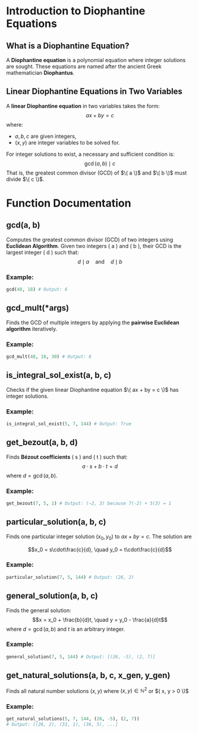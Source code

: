 # Introduction to Diophantine Equations

## What is a Diophantine Equation?
A **Diophantine equation** is a polynomial equation where integer solutions are sought. These equations are named after the ancient Greek mathematician **Diophantus**.

## Linear Diophantine Equations in Two Variables
A **linear Diophantine equation** in two variables takes the form:
$$ax + by = c$$
where:
- $a, b, c$ are given integers,
- $(x, y)$ are integer variables to be solved for.

For integer solutions to exist, a necessary and sufficient condition is:
$$\gcd(a, b) \mid c$$
That is, the greatest common divisor (GCD) of $\( a \)$ and $\( b \)$ must divide $\( c \)$.

# Function Documentation

## gcd(a, b)<br>
Computes the greatest common divisor (GCD) of two integers using **Euclidean Algorithm**.
Given two integers \( a \) and \( b \), their GCD is the largest integer \( d \) such that:
$$d \mid a \quad \text{and} \quad d \mid b$$

### Example:
```python
gcd(48, 18) # Output: 6
```

## gcd_mult(*args)<br>
Finds the GCD of multiple integers by applying the **pairwise Euclidean algorithm** iteratively.

### Example:
```python
gcd_mult(48, 18, 30) # Output: 6
```

## is_integral_sol_exist(a, b, c)<br>
Checks if the given linear Diophantine equation $\( ax + by = c \)$ has integer solutions.

### Example:
```python
is_integral_sol_exist(5, 7, 144) # Output: True
```

## get_bezout(a, b, d)<br>
Finds **Bézout coefficients** \( s \) and \( t \) such that:
$$a \cdot s + b \cdot t = d$$
where $d = \gcd(a, b)$.

### Example:
```python
get_bezout(7, 5, 1) # Output: (−2, 3) because 7(-2) + 5(3) = 1
```

## particular_solution(a, b, c)<br>
Finds one particular integer solution  $(x_0, y_0)$ to $ax + by = c$. The solution are 

$$x_0 = s\cdot\frac{c}{d}, \quad y_0 = t\cdot\frac{c}{d}$$

### Example:
```python
particular_solution(7, 5, 144) # Output: (26, 2)
```

## general_solution(a, b, c)<br>
Finds the general solution:
$$x = x_0 + \frac{b}{d}t, \quad y = y_0 - \frac{a}{d}t$$
where $d = \gcd(a, b)$ and $t$ is an arbitrary integer.

### Example:
```python
general_solution(7, 5, 144) # Output: [(26, -5), (2, 7)]
```

## get_natural_solutions(a, b, c, x_gen, y_gen)<br>
Finds all natural number solutions $(x, y)$ where $( x, y) \in \mathbb{N}^2$ or $( x, y > 0 \)$

### Example:
```python
get_natural_solutions(5, 7, 144, (26, -5), (2, 7))
# Output: [(26, 2), (31, 1), (36, 5), ...]
```


